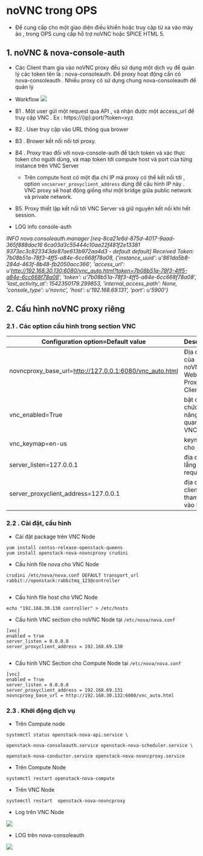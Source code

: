 


# noVNC trong OPS




- Để cung cấp cho một giao diện điều khiển hoặc truy cập từ xa vào máy ảo , trong OPS cung cấp hỗ trợ noVNC hoặc SPICE HTML 5. 

## 1. noVNC & nova-console-auth

 - Các Client tham gia vào noVNC proxy đều sử dụng một dịch vụ để quản lý các token tên là : nova-consoleauth.  Để proxy hoạt động cần có nova-consoleauth . Nhiều proxy có sử dụng chung nova-consoleauth để quản lý 

- Workflow
![](https://docs.openstack.org/nova/pike/_images/SCH_5009_V00_NUAC-VNC_OpenStack.png)


- B1 . Một user gửi một request qua API , và nhận được một access_url để truy cập VNC . Ex : https://{ip}:port/?token=xyz
- B2 . User truy cập vào URL thông qua brower
- B3 . Brower kết nối nối tơi proxy. 
- B4 . Proxy trao đổi với nova-console-auth để tách token và xác thực token cho người dùng, và map token tới compute host và port của từng instance trên VNC Server 
	- Trên compute host có một địa chỉ IP mà proxy có thể kết nối tới , option `vncserver_proxyclient_address` dùng để cấu hình IP này . VNC proxy sẽ hoạt động giống như một bridge giữa public network và private network.
- B5. Proxy thiết lập kết nối tới VNC Server và giữ nguyên kết nối khi hết session. 

- LOG info console-auth


_INFO nova.consoleauth.manager [req-8ca21e6d-875d-4017-9aad-365f888dac16 6ca03d3c55444c10aa22f481f2e13381 9373ec3c823343de87ae613b972aa4d3 - default default] Received Token: 7b08b51a-78f3-4ff5-a84e-6cc668f78a08, {'instance_uuid': u'861da5b8-284d-463f-8b48-fb2050acc366', 'access_url': u'http://192.168.30.130:6080/vnc_auto.html?token=7b08b51a-78f3-4ff5-a84e-6cc668f78a08', 'token': u'7b08b51a-78f3-4ff5-a84e-6cc668f78a08', 'last_activity_at': 1542350179.299853, 'internal_access_path': None, 'console_type': u'novnc', 'host': u'192.168.69.131', 'port': u'5900'}_




## 2. Cấu hình noVNC proxy riêng


### 2.1 . Các option cấu hình trong section VNC

|Configuration option=Default value| Descrtion | 
|-|-|
| novncproxy_base_url=http://127.0.0.1:6080/vnc_auto.html| Địa chỉ của noVNC Web Proxy Client |
|vnc_enabled=True| bật các chức năng liên quan VNC|
| vnc_keymap=en-us|  keymap cho VNC|
|server_listen=127.0.0.1| địa chỉ lắng nghe request |
|server_proxyclient_address=127.0.0.1| địa chỉ IP client  tham gia vào Proxy |.

### 2.2 . Cài đặt, cấu hình

- Cài đặt package trên VNC Node
```
yum install centos-release-openstack-queens
yum install openstack-nova-novncproxy crudini

```	

- Cấu hình file nova cho VNC Node
```
crudini /etc/nova/nova.conf DEFAULT transport_url rabbit://openstack:rabbitmq_123@controller
	
```

- Cấu hình file host cho  VNC Node
```
echo "192.168.30.130 controller" > /etc/hosts
```

- Cấu hình VNC section cho noVNC Node tại `/etc/nova/nova.conf`

```
[vnc]
enabled = true
server_listen = 0.0.0.0
server_proxyclient_address = 192.168.69.130


```

- Cấu hình VNC Section cho Compute Node tại `/etc/nova/nova.conf`
```
[vnc]
enabled = True
server_listen = 0.0.0.0
server_proxyclient_address = 192.168.69.131
novncproxy_base_url = http://192.168.30.132:6080/vnc_auto.html

```

### 2.3 . Khởi động dịch vụ



- Trên Compute node
```
systemctl status openstack-nova-api.service \

openstack-nova-consoleauth.service openstack-nova-scheduler.service \

openstack-nova-conductor.service openstack-nova-novncproxy.service
```

- Trên Compute Node
```
systemctl restart openstack-nova-compute

```

- Trên VNC Node
```
systemctl restart  openstack-nova-novncproxy

```

- Log trên VNC Node

![](https://i.imgur.com/FrQWdHQ.png)


- LOG trên nova-consoleauth

![](https://i.imgur.com/v5Gvo3n.png)
